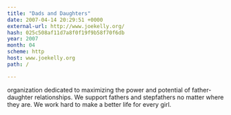 ```yaml
---
title: "Dads and Daughters"
date: 2007-04-14 20:29:51 +0000
external-url: http://www.joekelly.org/
hash: 025c508af11d7a8f0f19f9b58f70f6db
year: 2007
month: 04
scheme: http
host: www.joekelly.org
path: /

---
```


organization dedicated to maximizing the power and potential of father-daughter relationships.  We support fathers and stepfathers no matter where they are.  We work hard to make a better life for every girl.

